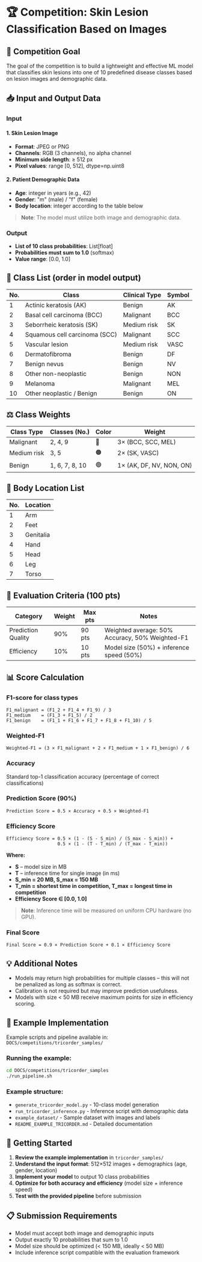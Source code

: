 # 🏆 Competition: Skin Lesion Classification Based on Images

## 🎯 Competition Goal

The goal of the competition is to build a lightweight and effective ML model that classifies skin lesions into one of 10 predefined disease classes based on lesion images and demographic data.

## 📥 Input and Output Data

### Input

#### 1. Skin Lesion Image
- **Format**: JPEG or PNG
- **Channels**: RGB (3 channels), no alpha channel
- **Minimum side length**: ≥ 512 px
- **Pixel values**: range [0, 512], dtype=np.uint8

#### 2. Patient Demographic Data
- **Age**: integer in years (e.g., 42)
- **Gender**: "m" (male) / "f" (female)
- **Body location**: integer according to the table below

> **Note**: The model must utilize both image and demographic data.

### Output
- **List of 10 class probabilities**: List[float]
- **Probabilities must sum to 1.0** (softmax)
- **Value range**: [0.0, 1.0]

## 🧬 Class List (order in model output)

| No. | Class | Clinical Type | Symbol |
|-----|-------|---------------|--------|
| 1 | Actinic keratosis (AK) | Benign | AK |
| 2 | Basal cell carcinoma (BCC) | Malignant | BCC |
| 3 | Seborrheic keratosis (SK) | Medium risk | SK |
| 4 | Squamous cell carcinoma (SCC) | Malignant | SCC |
| 5 | Vascular lesion | Medium risk | VASC |
| 6 | Dermatofibroma | Benign | DF |
| 7 | Benign nevus | Benign | NV |
| 8 | Other non-neoplastic | Benign | NON |
| 9 | Melanoma | Malignant | MEL |
| 10 | Other neoplastic / Benign | Benign | ON |

## ⚖️ Class Weights

| Class Type | Classes (No.) | Color | Weight |
|------------|---------------|-------|--------|
| Malignant | 2, 4, 9 | 🔴 | 3× (BCC, SCC, MEL) |
| Medium risk | 3, 5 | 🟠 | 2× (SK, VASC) |
| Benign | 1, 6, 7, 8, 10 | 🟢 | 1× (AK, DF, NV, NON, ON) |

## 📍 Body Location List

| No. | Location |
|-----|----------|
| 1 | Arm |
| 2 | Feet |
| 3 | Genitalia |
| 4 | Hand |
| 5 | Head |
| 6 | Leg |
| 7 | Torso |

## 🧮 Evaluation Criteria (100 pts)

| Category | Weight | Max pts | Notes |
|----------|--------|---------|-------|
| Prediction Quality | 90% | 90 pts | Weighted average: 50% Accuracy, 50% Weighted-F1 |
| Efficiency | 10% | 10 pts | Model size (50%) + inference speed (50%) |

## 📊 Score Calculation

### F1-score for class types

```
F1_malignant = (F1_2 + F1_4 + F1_9) / 3  
F1_medium    = (F1_3 + F1_5) / 2  
F1_benign    = (F1_1 + F1_6 + F1_7 + F1_8 + F1_10) / 5
```

### Weighted-F1

```
Weighted-F1 = (3 × F1_malignant + 2 × F1_medium + 1 × F1_benign) / 6
```

### Accuracy
Standard top-1 classification accuracy (percentage of correct classifications)

### Prediction Score (90%)

```
Prediction Score = 0.5 × Accuracy + 0.5 × Weighted-F1
```

### Efficiency Score

```
Efficiency Score = 0.5 × (1 - (S - S_min) / (S_max - S_min)) +
                   0.5 × (1 - (T - T_min) / (T_max - T_min))
```

**Where:**
- **S** – model size in MB
- **T** – inference time for single image (in ms)
- **S_min = 20 MB, S_max = 150 MB**
- **T_min = shortest time in competition, T_max = longest time in competition**
- **Efficiency Score ∈ [0.0, 1.0]**

> **Note**: Inference time will be measured on uniform CPU hardware (no GPU).

### Final Score

```
Final Score = 0.9 × Prediction Score + 0.1 × Efficiency Score
```

## 💡 Additional Notes

- Models may return high probabilities for multiple classes – this will not be penalized as long as softmax is correct.
- Calibration is not required but may improve prediction usefulness.
- Models with size < 50 MB receive maximum points for size in efficiency scoring.

## 🔧 Example Implementation

Example scripts and pipeline available in: `DOCS/competitions/tricorder_samples/`

### Running the example:
```bash
cd DOCS/competitions/tricorder_samples
./run_pipeline.sh
```

### Example structure:
- `generate_tricorder_model.py` - 10-class model generation
- `run_tricorder_inference.py` - Inference script with demographic data
- `example_dataset/` - Sample dataset with images and labels
- `README_EXAMPLE_TRICORDER.md` - Detailed documentation

## 🚀 Getting Started

1. **Review the example implementation** in `tricorder_samples/`
2. **Understand the input format**: 512×512 images + demographics (age, gender, location)
3. **Implement your model** to output 10 class probabilities
4. **Optimize for both accuracy and efficiency** (model size + inference speed)
5. **Test with the provided pipeline** before submission

## 📋 Submission Requirements

- Model must accept both image and demographic inputs
- Output exactly 10 probabilities that sum to 1.0
- Model size should be optimized (< 150 MB, ideally < 50 MB)
- Include inference script compatible with the evaluation framework
